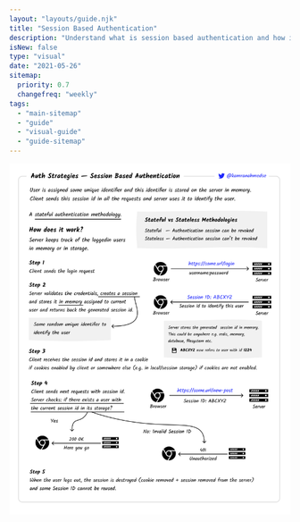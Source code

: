 ```yaml
---
layout: "layouts/guide.njk"
title: "Session Based Authentication"
description: "Understand what is session based authentication and how it is implemented"
isNew: false
type: "visual"
date: "2021-05-26"
sitemap:
  priority: 0.7
  changefreq: "weekly"
tags:
  - "main-sitemap"
  - "guide"
  - "visual-guide"
  - "guide-sitemap"
---
```


[![](/assets/guides/session-authentication.png)](/assets/guides/session-authentication.png)

